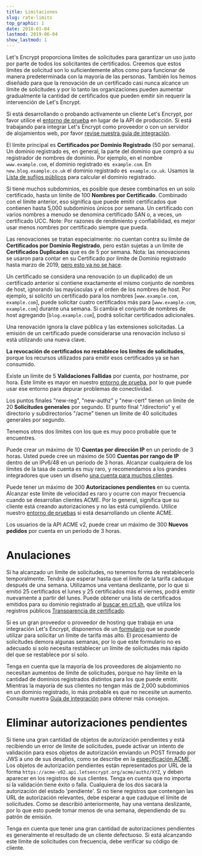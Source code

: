 ```yaml
---
title: Limitaciones
slug: rate-limits
top_graphic: 1
date: 2018-01-04
lastmod: 2019-06-04
show_lastmod: 1
---
```



Let's Encrypt proporciona límites de solicitudes para garantizar un uso justo por parte de todos los solicitantes de certificados. Creemos que estos límites de solicitud son lo suficientemente altos como para funcionar de manera predeterminada con la mayoría de las personas. También los hemos diseñado para que la renovación de un certificado casi nunca alcance un límite de solicitudes y por lo tanto las organizaciones pueden aumentar gradualmente la cantidad de certificados que pueden emitir sin requerir la intervención de Let's Encrypt.

Si está desarrollando o probando activamente un cliente Let's Encrypt, por favor utilice el [entorno de prueba](/docs/staging-environment) en lugar de la API de producción.
Si está trabajando para integrar Let's Encrypt como proveedor o con un servidor de alojamientos web, por favor [revise nuestra guía de integración](/docs/integration-guide).

El límite principal es <a id="certificates-per-registered-domain"></a> **Certificados por Dominio Registrado** (50 por semana). Un dominio registrado es, en general, la parte del dominio que compró a su registrador de nombres de dominio. Por ejemplo, en el nombre `www.example.com`, el dominio registrado es` example.com`. En `new.blog.example.co.uk` el dominio registrado es` example.co.uk`. Usamos la [Lista de sufijos públicos](https://publicsuffix.org) para calcular el dominio registrado.

Si tiene muchos subdominios, es posible que desee combinarlos en un solo certificado, hasta un límite de 100 <a id="names-per-certificate"></a>**Nombres por Certificado**. Combinado con el límite anterior, eso significa que puede emitir certificados que contienen hasta 5,000 subdominios únicos por semana. Un certificado con varios nombres a menudo se denomina certificado SAN o, a veces, un certificado UCC. Note: Por razones de rendimiento y confiabilidad, es mejor usar menos nombres por certificado siempre que pueda.

Las renovaciones se tratan especialmente: no cuentan contra su límite de **Certificados por Dominio Registrado**, pero están sujetas a un límite de **Certificados Duplicados** que es de 5 por semana. Nota: las renovaciones se usaron para contar en su Certificado por límite de Dominio registrado hasta marzo de 2019, [pero esto ya no se hace](https://community.letsencrypt.org/t/rate-limits-fixing-certs-per-name-rate-limit-order-of-operations-gotcha/88189).

Un certificado se considera una renovación (o un duplicado) de un certificado anterior si contiene exactamente el mismo conjunto de nombres de host, ignorando las mayúsculas y el orden de los nombres de host. Por ejemplo, si solicitó un certificado para los nombres
[`www.example.com`,` example.com`], puede solicitar cuatro certificados más para [`www.example.com`,` example.com`] durante una semana. Si cambia el conjunto de nombres de host agregando [`blog.example.com`], podrá solicitar certificados adicionales.

Una renovación ignora la clave pública y las extensiones solicitadas. La emisión de un certificado puede considerarse una renovación incluso si está utilizando una nueva clave.

**La revocación de certificados no restablece los límites de solicitudes**, porque los recursos utilizados para emitir esos certificados ya se han consumido.

Existe un límite de 5 <a id="failed-validations"></a> **Validaciones Fallidas** por cuenta, por hostname, por hora. Este límite es mayor en nuestro [entorno de prueba](/docs/staging-environment), por lo que puede usar ese entorno para depurar problemas de conectividad.

Los puntos finales "new-reg", "new-authz" y "new-cert" tienen un límite de 20 <a id="overall-requests"></a> **Solicitudes generales**  por segundo. El punto final "/directorio" y el directorio y subdirectorios "/acme" tienen un límite de 40 solicitudes generales por segundo.

Tenemos otros dos límites con los que es muy poco probable que te encuentres.

Puede crear un máximo de 10 <a id="accounts-per-ip-address"></a> **Cuentas por dirección IP** en un periodo de 3 horas. Usted puede
cree un máximo de 500 **Cuentas por rango de IP** dentro de un IPv6/48 en un periodo de 3 horas. Alcanzar cualquiera de los límites de la tasa de cuenta es muy raro, y recomendamos a los grandes integradores que usen un diseño [una cuenta para muchos clientes](/docs/integration-guide).

Puede tener un máximo de 300 <a id="pending-authorizations"> </a> **Autorizaciones pendientes** en su cuenta. Alcanzar este límite de velocidad es raro y ocurre con mayor frecuencia cuando se desarrollan clientes ACME. Por lo general, significa que su cliente está creando autorizaciones y no las está cumpliendo. Utilice nuestro [entorno de pruebas](/docs/staging-environment) si está desarrollando un cliente ACME.

Los usuarios de la API ACME v2, puede crear un máximo de 300 <a id="new-orders"> </a> **Nuevos pedidos** por cuenta en un período de 3 horas.

# <a id="overrides"></a>Anulaciones

Si ha alcanzado un límite de solicitudes, no tenemos forma de restablecerlo temporalmente. Tendrá que esperar hasta que el límite de la tarifa caduque después de una semana. Utilizamos una ventana deslizante, por lo que si emitió 25 certificados el lunes y 25 certificados más el viernes, podrá emitir nuevamente a partir del lunes. Puede obtener una lista de certificados emitidos para su dominio registrado al [buscar en crt.sh](https://crt.sh), que utiliza los registros públicos [Transparencia de certificado](https://www.certificate-transparency.org).

Si es un gran proveedor o proveedor de hosting que trabaja en una integración Let's Encrypt, disponemos de un 
[formulario](https://goo.gl/forms/plqRgFVnZbdGhE9n1) que se puede utilizar para solicitar un límite de tarifa más alto. El procesamiento de solicitudes demora algunas semanas, por lo que este formulario no es adecuado si solo necesita restablecer un límite de solicitudes más rápido del que se restablece por sí solo.

Tenga en cuenta que la mayoría de los proveedores de alojamiento no necesitan aumentos de límite de solicitudes, porque no hay límite en la cantidad de dominios registrados distintos para los que puede emitir. Mientras la mayoría de sus clientes no tengan más de 2,000 subdominios en un dominio registrado, lo más probable es que no necesite un aumento. Consulte nuestra [Guía de integración](/docs/integration-guide) para obtener más consejos.

# <a id="clearing-pending"></a>Eliminar autorizaciones pendientes

Si tiene una gran cantidad de objetos de autorización pendientes y está recibiendo un error de limite de solicitudes, puede activar un intento de validación para esos objetos de autorización enviando un POST firmado por JWS a uno de sus desafíos, como se describe en la [especificación ACME](https://tools.ietf.org/html/rfc8555#section-7.5.1).
Los objetos de autorización pendientes están representados por URL de la forma `https://acme-v02.api.letsencrypt.org/acme/authz/XYZ`, y deben aparecer en los registros de sus clientes. Tenga en cuenta que no importa si la validación tiene éxito o falla.
Cualquiera de los dos sacará la autorización del estado 'pendiente'. Si no tiene registros que contengan las URL de autorización relevantes, debe esperar a que caduque el límite de solicitudes. Como se describió anteriormente, hay una ventana deslizante, por lo que esto puede tomar menos de una semana, dependiendo de su patrón de emisión.

Tenga en cuenta que tener una gran cantidad de autorizaciones pendientes es generalmente el resultado de un cliente defectuoso. Si está alcanzando este límite de solicitudes con frecuencia, debe verificar su código de cliente.


